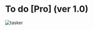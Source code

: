 # To do [Pro] (ver 1.0)
![tasker](https://user-images.githubusercontent.com/41709736/77492105-63143680-6e8b-11ea-9675-9dad343365e7.png)

